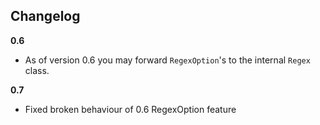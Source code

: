 
## Changelog

**0.6**

- As of version 0.6 you may forward ``RegexOption``'s to the internal ``Regex`` class.

**0.7**

- Fixed broken behaviour of 0.6 RegexOption feature